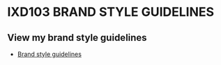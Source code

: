 IXD103 BRAND STYLE GUIDELINES
======================================

View my brand style guidelines
-------------------------------

- [Brand style guidelines](https://github.com/elliethompson/brandguide/blob/master/brand%20guidelines.pdf)
